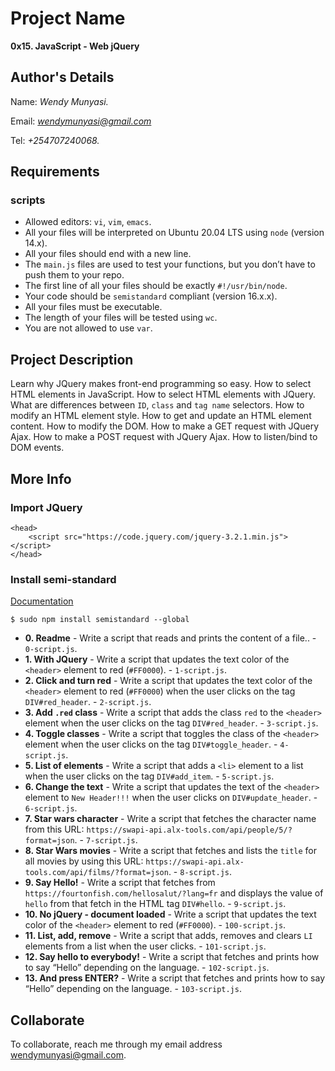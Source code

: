 # Project Name
**0x15. JavaScript - Web jQuery**

## Author's Details
Name: *Wendy Munyasi.*

Email: *wendymunyasi@gmail.com*

Tel: *+254707240068.*

##  Requirements

### scripts
*   Allowed editors: `vi`, `vim`, `emacs`.
*   All your files will be interpreted on Ubuntu 20.04 LTS using `node` (version 14.x).
*   All your files should end with a new line.
*   The `main.js` files are used to test your functions, but you don’t have to push them to your repo.
*   The first line of all your files should be exactly `#!/usr/bin/node`.
*   Your code should be `semistandard` compliant (version 16.x.x).
*   All your files must be executable.
*   The length of your files will be tested using `wc`.
*   You are not allowed to use `var`.

## Project Description
Learn why JQuery makes front-end programming so easy.
How to select HTML elements in JavaScript.
How to select HTML elements with JQuery.
What are differences between `ID`, `class` and `tag name` selectors.
How to modify an HTML element style.
How to get and update an HTML element content.
How to modify the DOM.
How to make a GET request with JQuery Ajax.
How to make a POST request with JQuery Ajax.
How to listen/bind to DOM events.

## More Info
### Import JQuery
```
<head>
    <script src="https://code.jquery.com/jquery-3.2.1.min.js"></script>
</head>
```

### Install semi-standard
[Documentation](https://github.com/standard/semistandard)
```
$ sudo npm install semistandard --global
```


* **0. Readme** - Write a script that reads and prints the content of a file.. - `0-script.js`.
* **1. With JQuery** - Write a script that updates the text color of the `<header>` element to red (`#FF0000`). - `1-script.js`.
* **2. Click and turn red** - Write a script that updates the text color of the `<header>` element to red (`#FF0000`) when the user clicks on the tag `DIV#red_header`. - `2-script.js`.
* **3. Add `.red` class** - Write a script that adds the class `red` to the `<header>` element when the user clicks on the tag `DIV#red_header`. - `3-script.js`.
* **4. Toggle classes** - Write a script that toggles the class of the `<header>` element when the user clicks on the tag `DIV#toggle_header`. - `4-script.js`.
* **5. List of elements** - Write a script that adds a `<li>` element to a list when the user clicks on the tag `DIV#add_item`. - `5-script.js`.
* **6. Change the text** - Write a script that updates the text of the `<header>` element to `New Header!!!` when the user clicks on `DIV#update_header`. - `6-script.js`.
* **7. Star wars character** - Write a script that fetches the character name from this URL: `https://swapi-api.alx-tools.com/api/people/5/?format=json`. - `7-script.js`.
* **8. Star Wars movies** - Write a script that fetches and lists the `title` for all movies by using this URL: `https://swapi-api.alx-tools.com/api/films/?format=json`. - `8-script.js`.
* **9. Say Hello!** - Write a script that fetches from `https://fourtonfish.com/hellosalut/?lang=fr` and displays the value of `hello` from that fetch in the HTML tag `DIV#hello`. - `9-script.js`.
* **10. No jQuery - document loaded** - Write a script that updates the text color of the `<header>` element to red (`#FF0000`). - `100-script.js`.
* **11. List, add, remove** - Write a script that adds, removes and clears `LI` elements from a list when the user clicks. - `101-script.js`.
* **12. Say hello to everybody!** - Write a script that fetches and prints how to say “Hello” depending on the language. - `102-script.js`.
* **13. And press ENTER?** - Write a script that fetches and prints how to say “Hello” depending on the language. - `103-script.js`.


## Collaborate

To collaborate, reach me through my email address wendymunyasi@gmail.com.
